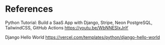 # References

Python Tutorial: Build a SaaS App with Django, Stripe, Neon PostgreSQL, TailwindCSS, GitHub Actions
https://youtu.be/WbNNESIxJnY

Django Hello World
https://vercel.com/templates/python/django-hello-world
